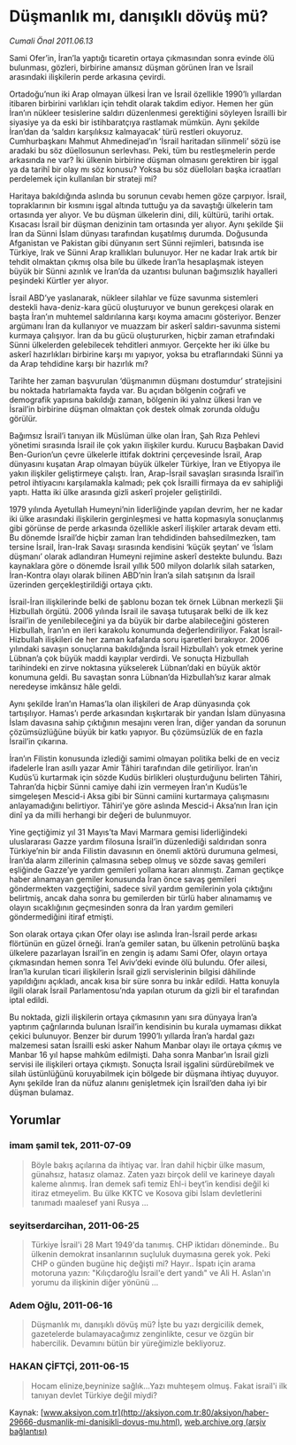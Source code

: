 # Düşmanlık mı, danışıklı dövüş mü?

*Cumali Önal 2011.06.13*

<font class="agenda2NewsSpot">
 Sami Ofer’in, İran’la yaptığı ticaretin ortaya çıkmasından sonra evinde ölü bulunması, gözleri, birbirine amansız düşman görünen İran ve İsrail arasındaki ilişkilerin perde arkasına çevirdi.
</font>
<font class="newsDetail">
 <p>
  <p class="MsoNormal">
   Ortadoğu’nun iki Arap olmayan ülkesi İran ve İsrail özellikle 1990’lı yıllardan itibaren birbirini varlıkları için tehdit olarak takdim ediyor. Hemen her gün İran’ın nükleer tesislerine saldırı düzenlenmesi gerektiğini söyleyen İsrailli bir siyasiye ya da eski bir istihbaratçıya rastlamak mümkün. Aynı şekilde İran’dan da ‘saldırı karşılıksız kalmayacak’ türü restleri okuyoruz. Cumhurbaşkanı Mahmut Ahmedinejad’ın ‘İsrail haritadan silinmeli’ sözü ise aradaki bu söz düellosunun serlevhası. Peki, tüm bu restleşmelerin perde arkasında ne var? İki ülkenin birbirine düşman olmasını gerektiren bir işgal ya da tarihî bir olay mı söz konusu? Yoksa bu söz düelloları başka icraatları perdelemek için kullanılan bir strateji mi?
  </p>
  <p class="MsoNormal">
   Haritaya bakıldığında aslında bu sorunun cevabı hemen göze çarpıyor. İsrail, topraklarının bir kısmını işgal altında tuttuğu ya da savaştığı ülkelerin tam ortasında yer alıyor. Ve bu düşman ülkelerin dini, dili, kültürü, tarihi ortak. Kısacası İsrail bir düşman denizinin tam ortasında yer alıyor. Aynı şekilde Şii İran da Sünni İslam dünyası tarafından kuşatılmış durumda. Doğusunda Afganistan ve Pakistan gibi dünyanın sert Sünni rejimleri, batısında ise Türkiye, Irak ve Sünni Arap krallıkları bulunuyor. Her ne kadar Irak artık bir tehdit olmaktan çıkmış olsa bile bu ülkede İran’la hesaplaşmak isteyen büyük bir Sünni azınlık ve İran’da da uzantısı bulunan bağımsızlık hayalleri peşindeki Kürtler yer alıyor.
  </p>
  <p class="MsoNormal">
   İsrail ABD’ye yaslanarak, nükleer silahlar ve füze savunma sistemleri destekli hava-deniz-kara gücü oluşturuyor ve bunun gerekçesi olarak en başta İran’ın muhtemel saldırılarına karşı koyma amacını gösteriyor. Benzer argümanı İran da kullanıyor ve muazzam bir askerî saldırı-savunma sistemi kurmaya çalışıyor. İran da bu gücü oluştururken, hiçbir zaman etrafındaki Sünni ülkelerden gelebilecek tehditleri anmıyor. Gerçekte her iki ülke bu askerî hazırlıkları birbirine karşı mı yapıyor, yoksa bu etraflarındaki Sünni ya da Arap tehdidine karşı bir hazırlık mı?
  </p>
  <p class="MsoNormal">
   Tarihte her zaman başvurulan ‘düşmanımın düşmanı dostumdur’ stratejisini bu noktada hatırlamakta fayda var. Bu açıdan bölgenin coğrafi ve demografik yapısına bakıldığı zaman, bölgenin iki yalnız ülkesi İran ve İsrail’in birbirine düşman olmaktan çok destek olmak zorunda olduğu görülür.
  </p>
  <p class="MsoNormal">
   Bağımsız İsrail’i tanıyan ilk Müslüman ülke olan İran, Şah Rıza Pehlevi yönetimi sırasında İsrail ile çok yakın ilişkiler kurdu. Kurucu Başbakan David Ben-Gurion’un çevre ülkelerle ittifak doktrini çerçevesinde İsrail, Arap dünyasını kuşatan Arap olmayan büyük ülkeler Türkiye, İran ve Etiyopya ile yakın ilişkiler geliştirmeye çalıştı. İran, Arap-İsrail savaşları sırasında İsrail’in petrol ihtiyacını karşılamakla kalmadı; pek çok İsrailli firmaya da ev sahipliği yaptı. Hatta iki ülke arasında gizli askerî projeler geliştirildi.
  </p>
  <p class="MsoNormal">
   1979 yılında Ayetullah Humeyni’nin liderliğinde yapılan devrim, her ne kadar iki ülke arasındaki ilişkilerin gerginleşmesi ve hatta kopmasıyla sonuçlanmış gibi görünse de perde arkasında özellikle askerî ilişkiler artarak devam etti. Bu dönemde İsrail’de hiçbir zaman İran tehdidinden bahsedilmezken, tam tersine İsrail, İran-Irak Savaşı sırasında kendisini ‘küçük şeytan’ ve ‘İslam düşmanı’ olarak adlandıran Humeyni rejimine askerî destekte bulundu. Bazı kaynaklara göre o dönemde İsrail yıllık 500 milyon dolarlık silah satarken, İran-Kontra olayı olarak bilinen ABD’nin İran’a silah satışının da İsrail üzerinden gerçekleştirildiği ortaya çıktı.
  </p>
  <p class="MsoNormal">
   İsrail-İran ilişkilerinde belki de şablonu bozan tek örnek Lübnan merkezli Şii Hizbullah örgütü. 2006 yılında İsrail ile savaşa tutuşarak belki de ilk kez İsrail’in de yenilebileceğini ya da büyük bir darbe alabileceğini gösteren Hizbullah, İran’ın en ileri karakolu konumunda değerlendiriliyor. Fakat İsrail-Hizbullah ilişkileri de her zaman kafalarda soru işaretleri bırakıyor. 2006 yılındaki savaşın sonuçlarına bakıldığında İsrail Hizbullah’ı yok etmek yerine Lübnan’a çok büyük maddi kayıplar verdirdi. Ve sonuçta Hizbullah tarihindeki en zirve noktasına yükselerek Lübnan’daki en büyük aktör konumuna geldi. Bu savaştan sonra Lübnan’da Hizbullah’sız karar almak neredeyse imkânsız hâle geldi.
  </p>
  <p class="MsoNormal">
   Aynı şekilde İran’ın Hamas’la olan ilişkileri de Arap dünyasında çok tartışılıyor. Hamas’ı perde arkasından kışkırtarak bir yandan İslam dünyasına İslam davasına sahip çıktığının mesajını veren İran, diğer yandan da sorunun çözümsüzlüğüne büyük bir katkı yapıyor. Bu çözümsüzlük de en fazla İsrail’in çıkarına.
  </p>
  <p class="MsoNormal">
   İran’ın Filistin konusunda izlediği samimi olmayan politika belki de en veciz ifadelerle İran asıllı yazar Amir Tâhiri tarafından dile getiriliyor. İran’ın Kudüs’ü kurtarmak için sözde Kudüs birlikleri oluşturduğunu belirten Tâhiri, Tahran’da hiçbir Sünni camiye dahi izin vermeyen İran’ın Kudüs’le simgeleşen Mescid-i Aksa gibi bir Sünni camiini kurtarmaya çalışmasını anlayamadığını belirtiyor. Tâhiri’ye göre aslında Mescid-i Aksa’nın İran için dinî ya da milli herhangi bir değeri de bulunmuyor.
  </p>
  <p class="MsoNormal">
   Yine geçtiğimiz yıl 31 Mayıs’ta Mavi Marmara gemisi liderliğindeki uluslararası Gazze yardım filosuna İsrail’in düzenlediği saldırıdan sonra Türkiye’nin bir anda Filistin davasının en önemli aktörü durumuna gelmesi, İran’da alarm zillerinin çalmasına sebep olmuş ve sözde savaş gemileri eşliğinde Gazze’ye yardım gemileri yollama kararı alınmıştı. Zaman geçtikçe haber alınamayan gemiler konusunda İran önce savaş gemileri göndermekten vazgeçtiğini, sadece sivil yardım gemilerinin yola çıktığını belirtmiş, ancak daha sonra bu gemilerden bir türlü haber alınamamış ve olayın sıcaklığının geçmesinden sonra da İran yardım gemileri göndermediğini itiraf etmişti.
  </p>
  <p class="MsoNormal">
   Son olarak ortaya çıkan Ofer olayı ise aslında İran-İsrail perde arkası flörtünün en güzel örneği. İran’a gemiler satan, bu ülkenin petrolünü başka ülkelere pazarlayan İsrail’in en zengin iş adamı Sami Ofer, olayın ortaya çıkmasından hemen sonra Tel Aviv’deki evinde ölü bulundu. Ofer ailesi, İran’la kurulan ticari ilişkilerin İsrail gizli servislerinin bilgisi dâhilinde yapıldığını açıkladı, ancak kısa bir süre sonra bu inkâr edildi. Hatta konuyla ilgili olarak İsrail Parlamentosu’nda yapılan oturum da gizli bir el tarafından iptal edildi.
  </p>
  <p class="MsoNormal">
   Bu noktada, gizli ilişkilerin ortaya çıkmasının yanı sıra dünyaya İran’a yaptırım çağrılarında bulunan İsrail’in kendisinin bu kurala uymaması dikkat çekici bulunuyor. Benzer bir durum 1990’lı yıllarda İran’a hardal gazı malzemesi satan İsrailli eski asker Nahum Manbar olayı ile ortaya çıkmış ve Manbar 16 yıl hapse mahkûm edilmişti. Daha sonra Manbar’ın İsrail gizli servisi ile ilişkileri ortaya çıkmıştı. Sonuçta İsrail işgalini sürdürebilmek ve silah üstünlüğünü koruyabilmek için bölgede bir düşmana ihtiyaç duyuyor. Aynı şekilde İran da nüfuz alanını genişletmek için İsrail’den daha iyi bir düşman bulamaz.
  </p>
  <p class="MsoNormal">
  </p>
 </p>
</font>

## Yorumlar

### imam şamil tek, 2011-07-09
> Böyle bakış açılarına da ihtiyaç var. İran dahil hiçbir ülke masum, günahsız, hatasız olamaz. Zaten yazı birçok delil ve karineye dayalı kaleme alınmış. İran demek safi temiz Ehl-i beyt’in kendisi değil ki itiraz etmeyelim. Bu ülke KKTC ve Kosova gibi İslam devletlerini tanımadı maalesef yani Rusya ...

### seyitserdarcihan, 2011-06-25
> Türkiye İsrail'i 28 Mart 1949'da tanımış. CHP iktidarı döneminde.. Bu ülkenin demokrat insanlarının suçluluk duymasına gerek yok. Peki CHP o günden bugüne hiç değişti mi? Hayır.. İspatı için arama motoruna yazın: "Kılıçdaroğlu İsrail'e dert yandı" ve Ali H. Aslan'ın yorumu da ilişkinin diğer yönünü ...

### Adem Oğlu, 2011-06-16
> Düşmanlık mı, danışıklı dövüş mü? İşte bu yazı dergicilik demek, gazetelerde bulamayacağımız zenginlikte, cesur ve özgün bir habercilik. Devamını bütün bir yüreğimizle bekliyoruz.

### HAKAN ÇİFTÇİ, 2011-06-15
> Hocam elinize,beyninize sağlık...Yazı muhteşem olmuş. Fakat israil'i ilk tanıyan devlet Türkiye değil miydi?

Kaynak: [www.aksiyon.com.tr](http://aksiyon.com.tr:80/aksiyon/haber-29666-dusmanlik-mi-danisikli-dovus-mu.html), [web.archive.org (arşiv bağlantısı)](http://web.archive.org/web/20110811060137/http://aksiyon.com.tr:80/aksiyon/haber-29666-dusmanlik-mi-danisikli-dovus-mu.html)
